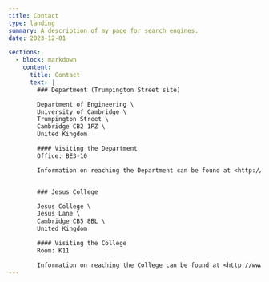 ```yaml
---
title: Contact
type: landing
summary: A description of my page for search engines.
date: 2023-12-01

sections:
  - block: markdown
    content:
      title: Contact
      text: |
        ### Department (Trumpington Street site)

        Department of Engineering \
        University of Cambridge \
        Trumpington Street \
        Cambridge CB2 1PZ \
        United Kingdom

        #### Visiting the Department
        Office: BE3-10

        Information on reaching the Department can be found at <http://www.eng.cam.ac.uk/visitors/>.


        ### Jesus College

        Jesus College \
        Jesus Lane \
        Cambridge CB5 8BL \
        United Kingdom

        #### Visiting the College
        Room: K11

        Information on reaching the College can be found at <http://www.jesus.cam.ac.uk/contact/>.
---
```

